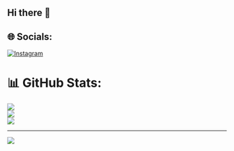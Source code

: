 ## Hi there 👋

<!--
**Natali-Akinyi/Natali-Akinyi** is a ✨ _special_ ✨ repository because its `README.md` (this file) appears on your GitHub profile.

Here are some ideas to get you started:

- 🔭 I’m currently working on ...
- 🌱 I’m currently learning ...
- 👯 I’m looking to collaborate on ...
- 🤔 I’m looking for help with ...
- 💬 Ask me about ...
- 📫 How to reach me: ...
- 😄 Pronouns: ...
- ⚡ Fun fact: ...
-->

## 🌐 Socials:
[![Instagram](https://img.shields.io/badge/Instagram-%23E4405F.svg?logo=Instagram&logoColor=white)](https://instagram.com/N4tty_Nat) 
# 📊 GitHub Stats:
![](https://github-readme-stats.vercel.app/api?username=Natali-Akinyi&theme=swift&hide_border=false&include_all_commits=true&count_private=false)<br/>
![](https://nirzak-streak-stats.vercel.app/?user=Natali-Akinyi&theme=swift&hide_border=false)<br/>
![](https://github-readme-stats.vercel.app/api/top-langs/?username=Natali-Akinyi&theme=swift&hide_border=false&include_all_commits=true&count_private=false&layout=compact)

---
[![](https://visitcount.itsvg.in/api?id=Natali-Akinyi&icon=0&color=0)](https://visitcount.itsvg.in)

<!-- Proudly created with GPRM ( https://gprm.itsvg.in ) -->
